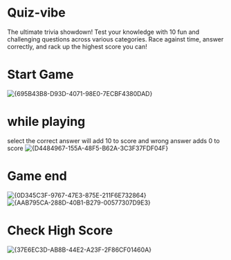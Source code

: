 # Quiz-vibe
 The ultimate trivia showdown! Test your knowledge with 10 fun and challenging questions across various categories. Race against time, answer correctly, and rack up the highest score you can! 

# Start Game
![{695B43B8-D93D-4071-98E0-7ECBF4380DAD}](https://github.com/user-attachments/assets/21e956b4-df25-4b42-b638-180dfa8ce3bf)

# while playing
select the correct answer will add 10 to score and wrong answer adds 0 to score
![{D4484967-155A-48F5-B62A-3C3F37FDF04F}](https://github.com/user-attachments/assets/75002a00-d654-417e-96b1-2e94f0e1a912)

# Game end
![{0D345C3F-9767-47E3-875E-211F6E732864}](https://github.com/user-attachments/assets/ddbe4ca2-4370-45ef-a5d2-eaf08df706f7)
![{AAB795CA-288D-40B1-B279-00577307D9E3}](https://github.com/user-attachments/assets/2e33a6f3-f671-43bb-a50e-377150d4f43e)

# Check High Score
![{37E6EC3D-AB8B-44E2-A23F-2F86CF01460A}](https://github.com/user-attachments/assets/e8a2abaa-ef73-4279-a03c-e0520ffe2245)
